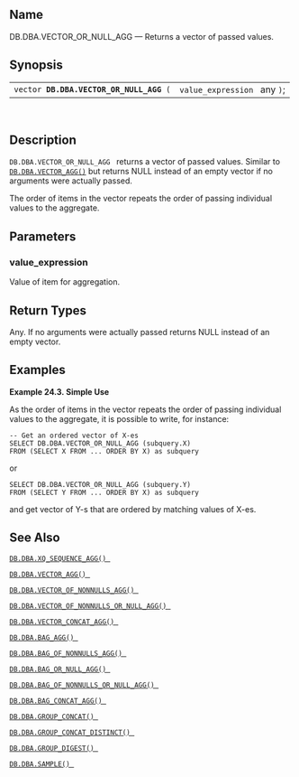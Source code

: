 <div>

<div>

</div>

<div>

## Name

DB.DBA.VECTOR_OR_NULL_AGG — Returns a vector of passed values.

</div>

<div>

## Synopsis

<div>

|                                              |                              |
|----------------------------------------------|------------------------------|
| `vector `**`DB.DBA.VECTOR_OR_NULL_AGG`**` (` | `value_expression ` any `)`; |

<div>

 

</div>

</div>

</div>

<div>

## Description

`DB.DBA.VECTOR_OR_NULL_AGG ` returns a vector of passed values. Similar
to <a href="fn_vector_agg.html" class="link"
title="DB.DBA.VECTOR_AGG"><code
class="function">DB.DBA.VECTOR_AGG()</code></a> but returns NULL instead
of an empty vector if no arguments were actually passed.

The order of items in the vector repeats the order of passing individual
values to the aggregate.

</div>

<div>

## Parameters

<div>

### value_expression

Value of item for aggregation.

</div>

</div>

<div>

## Return Types

Any. If no arguments were actually passed returns NULL instead of an
empty vector.

</div>

<div>

## Examples

<div>

**Example 24.3. Simple Use**

<div>

As the order of items in the vector repeats the order of passing
individual values to the aggregate, it is possible to write, for
instance:

``` programlisting
-- Get an ordered vector of X-es
SELECT DB.DBA.VECTOR_OR_NULL_AGG (subquery.X)
FROM (SELECT X FROM ... ORDER BY X) as subquery
```

or

``` programlisting
SELECT DB.DBA.VECTOR_OR_NULL_AGG (subquery.Y)
FROM (SELECT Y FROM ... ORDER BY X) as subquery
```

and get vector of Y-s that are ordered by matching values of X-es.

</div>

</div>

  

</div>

<div>

## See Also

<a href="fn_xq_sequence_agg.html" class="link"
title="DB.DBA.XQ_SEQUENCE_AGG"><code
class="function">DB.DBA.XQ_SEQUENCE_AGG() </code></a>

<a href="fn_vector_agg.html" class="link"
title="DB.DBA.VECTOR_AGG"><code
class="function">DB.DBA.VECTOR_AGG() </code></a>

<a href="fn_vector_of_nonnulls_agg.html" class="link"
title="DB.DBA.VECTOR_OF_NONNULLS_AGG"><code
class="function">DB.DBA.VECTOR_OF_NONNULLS_AGG() </code></a>

<a href="fn_vector_of_nonnulls_or_null_agg.html" class="link"
title="DB.DBA.VECTOR_OF_NONNULLS_OR_NULL_AGG"><code
class="function">DB.DBA.VECTOR_OF_NONNULLS_OR_NULL_AGG() </code></a>

<a href="fn_vector_concat_agg.html" class="link"
title="DB.DBA.VECTOR_CONCAT_AGG"><code
class="function">DB.DBA.VECTOR_CONCAT_AGG() </code></a>

<a href="fn_bag_agg.html" class="link" title="DB.DBA.BAG_AGG"><code
class="function">DB.DBA.BAG_AGG() </code></a>

<a href="fn_bag_of_nonnulls_agg.html" class="link"
title="DB.DBA.BAG_OF_NONNULLS_AGG"><code
class="function">DB.DBA.BAG_OF_NONNULLS_AGG() </code></a>

<a href="fn_bag_or_null_agg.html" class="link"
title="DB.DBA.BAG_OR_NULL_AGG"><code
class="function">DB.DBA.BAG_OR_NULL_AGG() </code></a>

<a href="fn_bag_of_nonnulls_or_null_agg.html" class="link"
title="DB.DBA.BAG_OF_NONNULLS_OR_NULL_AGG"><code
class="function">DB.DBA.BAG_OF_NONNULLS_OR_NULL_AGG() </code></a>

<a href="fn_bag_concat_agg.html" class="link"
title="DB.DBA.BAG_CONCAT_AGG"><code
class="function">DB.DBA.BAG_CONCAT_AGG() </code></a>

<a href="fn_group_concat.html" class="link"
title="DB.DBA.GROUP_CONCAT"><code
class="function">DB.DBA.GROUP_CONCAT() </code></a>

<a href="fn_group_concat_distinct.html" class="link"
title="DB.DBA.GROUP_CONCAT_DISTINCT"><code
class="function">DB.DBA.GROUP_CONCAT_DISTINCT() </code></a>

<a href="fn_group_digest.html" class="link"
title="DB.DBA.GROUP_DIGEST"><code
class="function">DB.DBA.GROUP_DIGEST() </code></a>

<a href="fn_sample.html" class="link" title="DB.DBA.SAMPLE"><code
class="function">DB.DBA.SAMPLE() </code></a>

</div>

</div>
